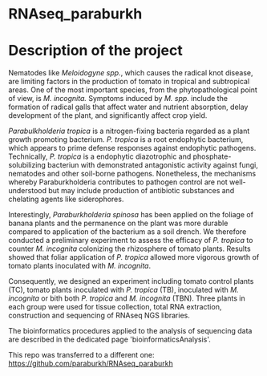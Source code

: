 # RNAseq_paraburkh

# Description of the project


Nematodes like _Meloidogyne spp._, which causes the radical knot disease, are limiting factors in the production of tomato in tropical and subtropical areas. One of the most important species, from the phytopathological point of view, is _M. incognita._  Symptoms induced by _M. spp._ include the formation of radical galls that affect water and nutrient absorption, delay development of the plant, and significantly affect crop yield.

_Parabulkholderia tropica_ is a nitrogen-fixing bacteria regarded as a plant growth promoting bacterium. _P. tropica_ is a root endophytic bacterium, which appears to prime defense responses against endophytic pathogens. Technically, _P. tropica_ is a endophytic diazotrophic and phosphate-solubilizing bacteriun with demonstrated antagonistic activity against fungi, nematodes and other soil-borne pathogens. Nonetheless, the mechanisms whereby Paraburkholderia contributes to pathogen control are not well-understood but may include production of antibiotic substances and chelating agents like siderophores.

Interestingly, _Paraburkholderia spinosa_ has been applied on the foliage of banana plants and the permanence on the plant was more durable compared to application of the bacterium as a soil drench. We therefore conducted a preliminary experiment to assess the efficacy of _P. tropica_ to counter _M. incognita_ colonizing the rhizosphere of tomato plants. Results showed that foliar application of _P. tropica_ allowed more vigorous growth of tomato plants inoculated with _M. incognita_.

Consequently, we designed an experiment including tomato control plants (TC), tomato plants inoculated with _P. tropica_ (TB), inoculated with _M. incognita_ or bith both  _P. tropica_ and _M. incognita_ (TBN). Three plants in each group were used for tissue collection, total RNA extraction, construction and sequencing of RNAseq NGS libraries.

The bioinformatics procedures applied to the analysis of sequencing data are described in the dedicated page 'bioinformaticsAnalysis'.

This repo was transferred to a different one: https://github.com/paraburkh/RNAseq_paraburkh
